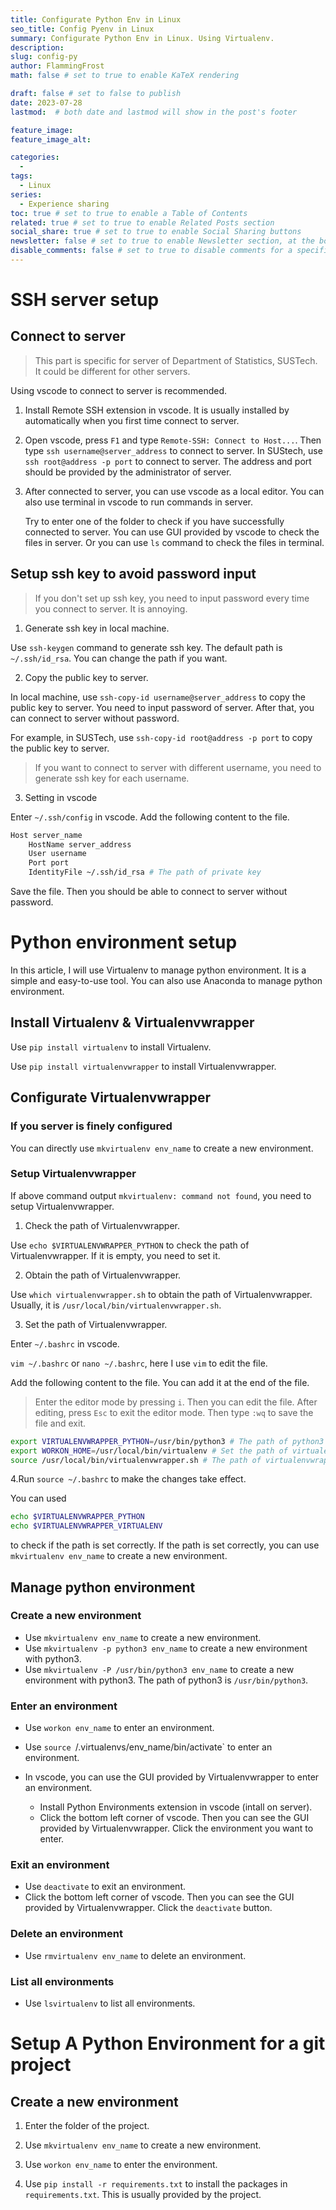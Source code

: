 ```yaml
---
title: Configurate Python Env in Linux
seo_title: Config Pyenv in Linux
summary: Configurate Python Env in Linux. Using Virtualenv.
description:
slug: config-py
author: FlammingFrost
math: false # set to true to enable KaTeX rendering

draft: false # set to false to publish
date: 2023-07-28
lastmod:  # both date and lastmod will show in the post's footer

feature_image:
feature_image_alt:

categories:
  - 
tags:
  - Linux
series: 
  - Experience sharing
toc: true # set to true to enable a Table of Contents
related: true # set to true to enable Related Posts section
social_share: true # set to true to enable Social Sharing buttons
newsletter: false # set to true to enable Newsletter section, at the bottom of the page
disable_comments: false # set to true to disable comments for a specific post
---
```


# SSH server setup

## Connect to server

> This part is specific for server of Department of Statistics, SUSTech. It could be different for other servers.

Using vscode to connect to server is recommended.

1. Install Remote SSH extension in vscode. It is usually installed by automatically when you first time connect to server.

2. Open vscode, press `F1` and type `Remote-SSH: Connect to Host...`. Then type `ssh username@server_address` to connect to server. In SUStech, use `ssh root@address -p port` to connect to server. The address and port should be provided by the administrator of server.

3. After connected to server, you can use vscode as a local editor. You can also use terminal in vscode to run commands in server.

   Try to enter one of the folder to check if you have successfully connected to server. You can use GUI provided by vscode to check the files in server. Or you can use `ls` command to check the files in terminal.

## Setup ssh key to avoid password input

> If you don't set up ssh key, you need to input password every time you connect to server. It is annoying.

1. Generate ssh key in local machine. 

  Use `ssh-keygen` command to generate ssh key. The default path is `~/.ssh/id_rsa`. You can change the path if you want.

2. Copy the public key to server.

  In local machine, use `ssh-copy-id username@server_address` to copy the public key to server. You need to input password of server. After that, you can connect to server without password.

  For example, in SUSTech, use `ssh-copy-id root@address -p port` to copy the public key to server.

  > If you want to connect to server with different username, you need to generate ssh key for each username.

3. Setting in vscode

  Enter `~/.ssh/config` in vscode. Add the following content to the file.

  ```bash
  Host server_name
      HostName server_address
      User username
      Port port
      IdentityFile ~/.ssh/id_rsa # The path of private key
  ```

  Save the file. Then you should be able to connect to server without password.

# Python environment setup

In this article, I will use Virtualenv to manage python environment. It is a simple and easy-to-use tool. You can also use Anaconda to manage python environment.

## Install Virtualenv & Virtualenvwrapper

Use `pip install virtualenv` to install Virtualenv.

Use `pip install virtualenvwrapper` to install Virtualenvwrapper.

## Configurate Virtualenvwrapper

### If you server is finely configured

You can directly use `mkvirtualenv env_name` to create a new environment.

### Setup Virtualenvwrapper

If above command output `mkvirtualenv: command not found`, you need to setup Virtualenvwrapper.

1. Check the path of Virtualenvwrapper.

  Use `echo $VIRTUALENVWRAPPER_PYTHON` to check the path of Virtualenvwrapper. If it is empty, you need to set it.

2. Obtain the path of Virtualenvwrapper.

  Use `which virtualenvwrapper.sh` to obtain the path of Virtualenvwrapper. Usually, it is `/usr/local/bin/virtualenvwrapper.sh`.

3. Set the path of Virtualenvwrapper.

  Enter `~/.bashrc` in vscode. 
  
  `vim ~/.bashrc` or `nano ~/.bashrc`, here I use `vim` to edit the file.
  
  Add the following content to the file. You can add it at the end of the file.

  > Enter the editor mode by pressing `i`. Then you can edit the file. After editing, press `Esc` to exit the editor mode. Then type `:wq` to save the file and exit.

  ```bash
  export VIRTUALENVWRAPPER_PYTHON=/usr/bin/python3 # The path of python3
  export WORKON_HOME=/usr/local/bin/virtualenv # Set the path of virtualenv
  source /usr/local/bin/virtualenvwrapper.sh # The path of virtualenvwrapper, which is obtained in step 2
  ```

4.Run `source ~/.bashrc` to make the changes take effect.

  You can used
  
  ```bash
  echo $VIRTUALENVWRAPPER_PYTHON
  echo $VIRTUALENVWRAPPER_VIRTUALENV
  ```
  
  to check if the path is set correctly. If the path is set correctly, you can use `mkvirtualenv env_name` to create a new environment.

## Manage python environment

### Create a new environment

- Use `mkvirtualenv env_name` to create a new environment. 
- Use `mkvirtualenv -p python3 env_name` to create a new environment with python3.
- Use `mkvirtualenv -P /usr/bin/python3 env_name` to create a new environment with python3. The path of python3 is `/usr/bin/python3`.

### Enter an environment

- Use `workon env_name` to enter an environment.
- Use `source `/.virtualenvs/env_name/bin/activate` to enter an environment.
- In vscode, you can use the GUI provided by Virtualenvwrapper to enter an environment.

  - Install Python Environments extension in vscode (intall on server).
  - Click the bottom left corner of vscode. Then you can see the GUI provided by Virtualenvwrapper. Click the environment you want to enter.

### Exit an environment

- Use `deactivate` to exit an environment.
- Click the bottom left corner of vscode. Then you can see the GUI provided by Virtualenvwrapper. Click the `deactivate` button.

### Delete an environment

- Use `rmvirtualenv env_name` to delete an environment.

### List all environments

- Use `lsvirtualenv` to list all environments.

# Setup A Python Environment for a git project

## Create a new environment

1. Enter the folder of the project.

2. Use `mkvirtualenv env_name` to create a new environment.

3. Use `workon env_name` to enter the environment.

4. Use `pip install -r requirements.txt` to install the packages in `requirements.txt`. This is usually provided by the project.


 

